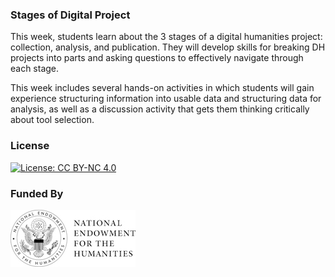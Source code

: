 ### Stages of Digital Project

This week, students learn about the 3 stages of a digital humanities project: collection, analysis, and publication. They will develop skills for breaking DH projects into parts and asking questions to effectively navigate through each stage.

This week includes several hands-on activities in which students will gain experience structuring information into usable data and structuring data for analysis, as well as a discussion activity that gets them thinking critically about tool selection.

### License

[![License: CC BY-NC 4.0](https://licensebuttons.net/l/by-nc/4.0/88x31.png)](http://creativecommons.org/licenses/by-nc/4.0/)

### Funded By

[![NEH Seal](images/neh_sealblck200.jpg)](https://www.neh.gov/)
